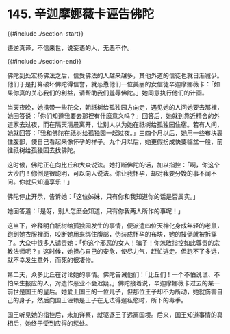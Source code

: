 # 145. 辛迦摩娜薇卡诬告佛陀
{{#include ./section-start}}

违逆真谛，不信来世，说妄语的人，无恶不作。

{{#include ./section-end}}

佛陀到处宏扬佛法之后，信受佛法的人越来越多，其他外道的信徒也就日渐减少。他们于是打算破坏佛陀得信誉，就怂恿他们一位美丽的女信徒辛迦摩娜薇卡：「如果你真的关心我们的利益，请帮助我们羞辱佛陀。」她同意执行他们的计画。

当天夜晚，她携带一些花朵，朝祇树给孤独园方向走，遇见她的人问她要去那裡，她回答说：「你们知道我要去那裡有什麽意义吗？」回答后，她就到靠近精舍的外道家去过夜，而在隔天清晨离开，让别人以为她在祇树给孤独园住宿。若有人问，她就回答：「我和佛陀在祇树给孤独园一起过夜。」三四个月以后，她用一些布块裹住腹部，使自己看起来像怀孕的样子。九个月以后，她更假扮成快要临盆一般，前往祇树给孤独园去找佛陀。

这时候，佛陀正在向比丘和大众说法。她打断佛陀的话，加以指控：「啊，你这个大沙门！你倒是很聪明，可以向人说法。你让我怀孕，却对我要分娩的事不闻不问。你就只知道享乐！」

佛陀停止开示，告诉她：「这位姊妹，只有你和我知道你的话是否属实。」

她回答道：「是呀，别人怎麽会知道，只有你我两人所作的事呢！」

这当下，帝释明白祇树给孤独园发生的事情，便派遣四位天神化身成年轻的老鼠，跑到她衣服裡面，咬断她用来绑住腹部，伪装成怀孕的布块，她的技俩就被拆穿了。大众中很多人谴责她：「你这个邪恶的女人！骗子！你怎敢指控如此尊贵的宗教法师呢？」这时候，她担心自己的安危，使尽力气，赶忙逃走。但跑不了多远，就不幸发生意外，而死的很凄惨。

第二天，众多比丘在讨论她的事情。佛陀告诫他们：「比丘们！一个不怕说谎、不怕来生报应的人，对造作恶业不会迟疑。」佛陀接着说，辛迦摩娜薇卡过去的某一前世是国王的皇后。她爱上国王的一位儿子，但那位王子却不为所动，她就伤害自己的身子，然后向国王诬赖是王子在无法得逞私慾时，所下的毒手。

国王听见她的指控后，未加详察，就驱逐王子远离国境。后来，国王知道事情的真相后，她终于受到应得的惩处。

